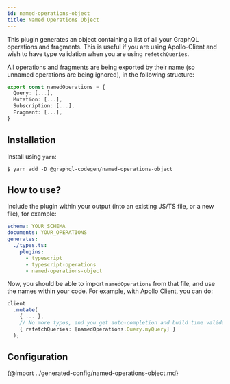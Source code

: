 ```yaml
---
id: named-operations-object
title: Named Operations Object
---
```


This plugin generates an object containing a list of all your GraphQL operations and fragments. This is useful if you are using Apollo-Client and wish to have type validation when you are using `refetchQueries`.

All operations and fragments are being exported by their name (so unnamed operations are being ignored), in the following structure:

```ts
export const namedOperations = {
  Query: [...],   
  Mutation: [...],   
  Subscription: [...],   
  Fragment: [...],   
}
```

## Installation

Install using `yarn`:

    $ yarn add -D @graphql-codegen/named-operations-object 

## How to use?

Include the plugin within your output (into an existing JS/TS file, or a new file), for example:

```yaml
schema: YOUR_SCHEMA
documents: YOUR_OPERATIONS
generates:
  ./types.ts:
    plugins:
      - typescript
      - typescript-operations
      - named-operations-object
```

Now, you should be able to import `namedOperations` from that file, and use the names within your code. For example, with Apollo Client, you can do:

```ts
client
  .mutate(
    { ... },
    // No more typos, and you get auto-completion and build time validation
    { refetchQueries: [namedOperations.Query.myQuery] }
  );
```

## Configuration

{@import ../generated-config/named-operations-object.md}
